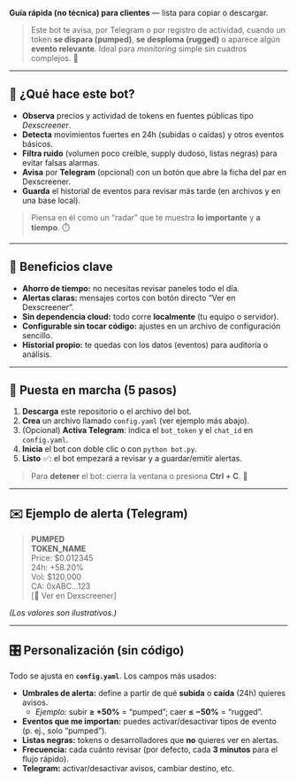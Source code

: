 **Guía rápida (no técnica) para clientes** — lista para copiar o descargar.  

> Este bot te avisa, por Telegram o por registro de actividad, cuando un token **se dispara (pumped)**, **se desploma (rugged)** o aparece algún **evento relevante**. Ideal para *monitoring* simple sin cuadros complejos. 🧭

---

## 🧩 ¿Qué hace este bot?
- **Observa** precios y actividad de tokens en fuentes públicas tipo *Dexscreener*.
- **Detecta** movimientos fuertes en 24h (subidas o caídas) y otros eventos básicos.
- **Filtra ruido** (volumen poco creíble, supply dudoso, listas negras) para evitar falsas alarmas.
- **Avisa** por **Telegram** (opcional) con un botón que abre la ficha del par en Dexscreener.
- **Guarda** el historial de eventos para revisar más tarde (en archivos y en una base local).

> Piensa en él como un “radar” que te muestra **lo importante** y **a tiempo**. ⏱️

---

## 💎 Beneficios clave
- **Ahorro de tiempo:** no necesitas revisar paneles todo el día.
- **Alertas claras:** mensajes cortos con botón directo “Ver en Dexscreener”.  
- **Sin dependencia cloud:** todo corre **localmente** (tu equipo o servidor).  
- **Configurable sin tocar código:** ajustes en un archivo de configuración sencillo.
- **Historial propio:** te quedas con los datos (eventos) para auditoría o análisis.
 
---

## 🚦 Puesta en marcha (5 pasos)
1. **Descarga** este repositorio o el archivo del bot.  
2. **Crea** un archivo llamado `config.yaml` (ver ejemplo más abajo).  
3. (Opcional) **Activa Telegram**: indica el `bot_token` y el `chat_id` en `config.yaml`.  
4. **Inicia** el bot con doble clic o con `python bot.py`.  
5. **Listo** ✅: el bot empezará a revisar y a guardar/emitir alertas.

> Para **detener** el bot: cierra la ventana o presiona **Ctrl + C**. 🛑

---

## ✉️ Ejemplo de alerta (Telegram)

> **PUMPED**  
> **TOKEN_NAME**  
> Price: $0.012345  
> 24h: +58.20%  
> Vol: $120,000  
> CA: 0xABC…123  
> [🔎 Ver en Dexscreener]

*(Los valores son ilustrativos.)*
 
---

## 🎛️ Personalización (sin código)
Todo se ajusta en **`config.yaml`**. Los campos más usados:

- **Umbrales de alerta:** define a partir de qué **subida** o **caída** (24h) quieres avisos.  
  - *Ejemplo:* subir **≥ +50%** = “pumped”; caer **≤ −50%** = “rugged”.
- **Eventos que me importan:** puedes activar/desactivar tipos de evento (p. ej., solo “pumped”).
- **Listas negras:** tokens o desarrolladores que **no** quieres ver en alertas.
- **Frecuencia:** cada cuánto revisar (por defecto, cada **3 minutos** para el flujo rápido).
- **Telegram:** activar/desactivar avisos, cambiar destino, etc.
